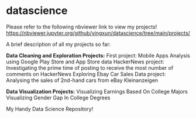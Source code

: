 # datascience
Please refer to the following nbviewer link to view my projects!
https://nbviewer.jupyter.org/github/yingxun/datascience/tree/main/projects/

A brief description of all my projects so far:

**Data Cleaning and Exploration Projects:**
First project: Mobile Apps Analysis using Google Play Store and App Store data
HackerNews project: Investigating the prime time of posting to receive the most number of comments on HackerNews
Exploring Ebay Car Sales Data project: Analysing the sales of 2nd-hand cars from eBay Kleinanzeigen

**Data Visualization Projects:**
Visualizing Earnings Based On College Majors
Visualizing Gender Gap In College Degrees

My Handy Data Science Repository!
